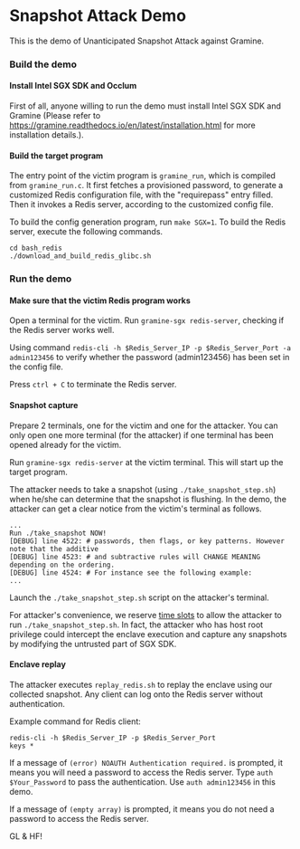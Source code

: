 # Snapshot Attack Demo

This is the demo of Unanticipated Snapshot Attack against Gramine.

### Build the demo

#### Install Intel SGX SDK and Occlum

First of all, anyone willing to run the demo must install Intel SGX SDK and Gramine (Please refer to https://gramine.readthedocs.io/en/latest/installation.html for more installation details.).

#### Build the target program

The entry point of the victim program is `gramine_run`, which is compiled from `gramine_run.c`. It first fetches a provisioned password, to generate a customized Redis configuration file, with the "requirepass" entry filled. Then it invokes a Redis server, according to the customized config file.

To build the config generation program, run `make SGX=1`. To build the Redis server, execute the following commands.

```
cd bash_redis
./download_and_build_redis_glibc.sh
```

### Run the demo

#### Make sure that the victim Redis program works

Open a terminal for the victim. Run `gramine-sgx redis-server`, checking if the Redis server works well.

Using command `redis-cli -h $Redis_Server_IP -p $Redis_Server_Port -a admin123456` to verify whether the password (admin123456) has been set in the config file.

Press `ctrl + C` to terminate the Redis server.

#### Snapshot capture

Prepare 2 terminals, one for the victim and one for the attacker. You can only open one more terminal (for the attacker) if one terminal has been opened already for the victim.

Run `gramine-sgx redis-server` at the victim terminal. This will start up the target program.

The attacker needs to take a snapshot (using `./take_snapshot_step.sh`) when he/she can determine that the snapshot is flushing. In the demo, the attacker can get a clear notice from the victim's terminal as follows.

```
...
Run ./take_snapshot NOW!
[DEBUG] line 4522: # passwords, then flags, or key patterns. However note that the additive
[DEBUG] line 4523: # and subtractive rules will CHANGE MEANING depending on the ordering.
[DEBUG] line 4524: # For instance see the following example:
...
```

Launch the `./take_snapshot_step.sh` script on the attacker's terminal.
 
For attacker's convenience, we reserve [time slots](https://github.com/potatoxz14/poc_gramine/blob/fa1b30e469442cb7f7f69255ed75635f375c7e5d/gramine_run.c#L40) to allow the attacker to run `./take_snapshot_step.sh`. In fact, the attacker who has host root privilege could intercept the enclave execution and capture any snapshots by modifying the untrusted part of SGX SDK.

#### Enclave replay

The attacker executes `replay_redis.sh` to replay the enclave using our collected snapshot. Any client can log onto the Redis server without authentication.

Example command for Redis client: 

```
redis-cli -h $Redis_Server_IP -p $Redis_Server_Port
keys *
```

If a message of `(error) NOAUTH Authentication required.` is prompted, it means you will need a password to access the Redis server. Type `auth $Your_Password` to pass the authentication. Use `auth admin123456` in this demo.

If a message of `(empty array)` is prompted, it means you do not need a password to access the Redis server.

GL & HF! 